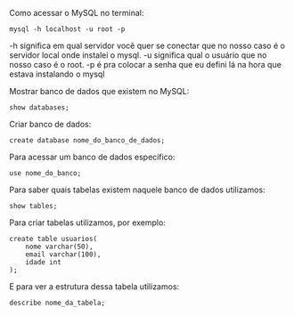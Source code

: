 Como acessar o MySQL no terminal:

    mysql -h localhost -u root -p

-h significa em qual servidor você quer se conectar que no nosso caso é o servidor local onde instalei o mysql.
-u significa qual o usuário que no nosso caso é o root.
-p é pra colocar a senha que eu defini lá na hora que estava instalando o mysql

Mostrar banco de dados que existem no MySQL:

    show databases;

Criar banco de dados:
     
    create database nome_do_banco_de_dados;

Para acessar um banco de dados específico:

    use nome_do_banco;

Para saber quais tabelas existem naquele banco de dados utilizamos:

    show tables;

Para criar tabelas utilizamos, por exemplo:

    create table usuarios(
        nome varchar(50),
        email varchar(100),
        idade int
    );

E para ver a estrutura dessa tabela utilizamos:

    describe nome_da_tabela;

